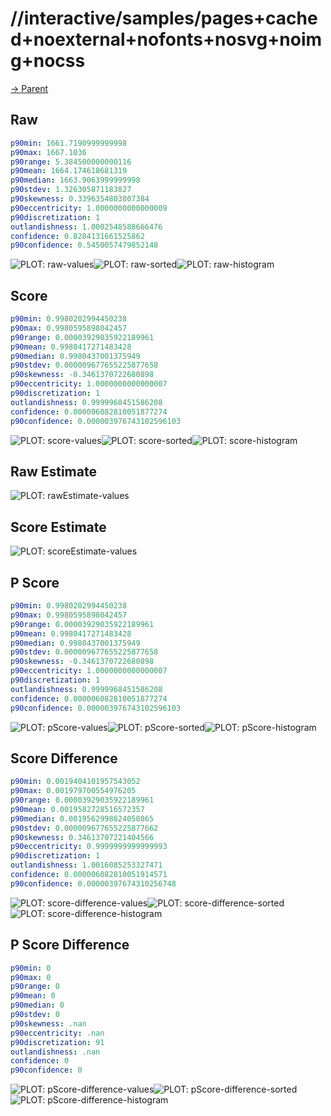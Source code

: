 
# //interactive/samples/pages+cached+noexternal+nofonts+nosvg+noimg+nocss

[→ Parent](../..)


## Raw


```yaml
p90min: 1661.7190999999998
p90max: 1667.1036
p90range: 5.384500000000116
p90mean: 1664.174618681319
p90median: 1663.9063999999998
p90stdev: 1.326305871183827
p90skewness: 0.3396354803807384
p90eccentricity: 1.0000000000000009
p90discretization: 1
outlandishness: 1.0002548588666476
confidence: 0.8284131661525862
p90confidence: 0.5450057479852148

```

![PLOT: raw-values](./raw/values.svg)![PLOT: raw-sorted](./raw/sorted.svg)![PLOT: raw-histogram](./raw/histogram.svg)
## Score


```yaml
p90min: 0.9980202994450238
p90max: 0.9980595898042457
p90range: 0.00003929035922189961
p90mean: 0.9980417271483428
p90median: 0.9980437001375949
p90stdev: 0.000009677655225877658
p90skewness: -0.3461370722680898
p90eccentricity: 1.0000000000000007
p90discretization: 1
outlandishness: 0.9999968451586208
confidence: 0.000006082810051877274
p90confidence: 0.000003976743102596103

```

![PLOT: score-values](./score/values.svg)![PLOT: score-sorted](./score/sorted.svg)![PLOT: score-histogram](./score/histogram.svg)
## Raw Estimate

![PLOT: rawEstimate-values](./rawEstimate/values.svg)
## Score Estimate

![PLOT: scoreEstimate-values](./scoreEstimate/values.svg)
## P Score


```yaml
p90min: 0.9980202994450238
p90max: 0.9980595898042457
p90range: 0.00003929035922189961
p90mean: 0.9980417271483428
p90median: 0.9980437001375949
p90stdev: 0.000009677655225877658
p90skewness: -0.3461370722680898
p90eccentricity: 1.0000000000000007
p90discretization: 1
outlandishness: 0.9999968451586208
confidence: 0.000006082810051877274
p90confidence: 0.000003976743102596103

```

![PLOT: pScore-values](./pScore/values.svg)![PLOT: pScore-sorted](./pScore/sorted.svg)![PLOT: pScore-histogram](./pScore/histogram.svg)
## Score Difference


```yaml
p90min: 0.0019404101957543052
p90max: 0.001979700554976205
p90range: 0.00003929035922189961
p90mean: 0.0019582728516572357
p90median: 0.0019562998624050865
p90stdev: 0.000009677655225877662
p90skewness: 0.34613707221404566
p90eccentricity: 0.9999999999999993
p90discretization: 1
outlandishness: 1.0016085253327471
confidence: 0.000006082810051914571
p90confidence: 0.00000397674310256748

```

![PLOT: score-difference-values](./score-difference/values.svg)![PLOT: score-difference-sorted](./score-difference/sorted.svg)![PLOT: score-difference-histogram](./score-difference/histogram.svg)
## P Score Difference


```yaml
p90min: 0
p90max: 0
p90range: 0
p90mean: 0
p90median: 0
p90stdev: 0
p90skewness: .nan
p90eccentricity: .nan
p90discretization: 91
outlandishness: .nan
confidence: 0
p90confidence: 0

```

![PLOT: pScore-difference-values](./pScore-difference/values.svg)![PLOT: pScore-difference-sorted](./pScore-difference/sorted.svg)![PLOT: pScore-difference-histogram](./pScore-difference/histogram.svg)